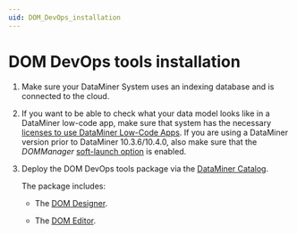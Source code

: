 ```yaml
---
uid: DOM_DevOps_installation
---
```


# DOM DevOps tools installation

1. Make sure your DataMiner System uses an indexing database and is connected to the cloud.

1. If you want to be able to check what your data model looks like in a DataMiner low-code app, make sure that system has the necessary [licenses to use DataMiner Low-Code Apps](xref:Pricing_Perpetual_Use_Licensing#optional-functions). If you are using a DataMiner version prior to DataMiner 10.3.6/10.4.0, also make sure that the *DOMManager* [soft-launch option](xref:SoftLaunchOptions) is enabled.

1. Deploy the DOM DevOps tools package via the [DataMiner Catalog](https://catalog.dataminer.services/catalog/3195).

   The package includes:

   - The [DOM Designer](xref:DOM_Designer).

   - The [DOM Editor](xref:DOM_Editor).

   <!-- - Excel import examples to ingest instances from a definition from a CSV file. -->

